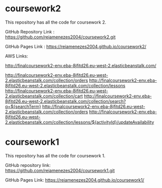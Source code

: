 # coursework2

This repository has all the code for coursework 2.

GitHub Repository Link : https://github.com/reiamenezes2004/coursework2.git

GitHub Pages Link : https://reiamenezes2004.github.io/coursework2/

AWS Links:

http://finalcoursework2-env.eba-8jfitd26.eu-west-2.elasticbeanstalk.com/

http://finalcoursework2-env.eba-8jfitd26.eu-west-2.elasticbeanstalk.com/collection/orders
http://finalcoursework2-env.eba-8jfitd26.eu-west-2.elasticbeanstalk.com/collection/lessons
http://finalcoursework2-env.eba-8jfitd26.eu-west-2.elasticbeanstalk.com/collection/cart
http://finalcoursework2-env.eba-8jfitd26.eu-west-2.elasticbeanstalk.com/collection/search?q=${searchTerm}
http://finalcoursework2-env.eba-8jfitd26.eu-west-2.elasticbeanstalk.com/collection/orders
http://finalcoursework2-env.eba-8jfitd26.eu-west-2.elasticbeanstalk.com/collection/lessons/${activityId}/updateAvailability


# coursework1
This repository has all the code for coursework 1.

GitHub repository link: https://github.com/reiamenezes2004/coursework1.git

GitHub Pages Link:  https://reiamenezes2004.github.io/coursework1/








